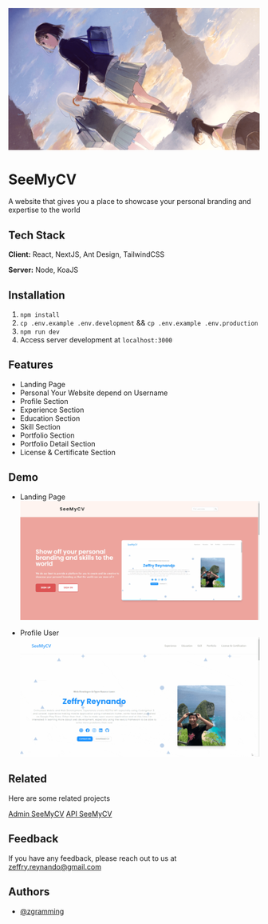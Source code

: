 ![Banner](demo/banner.png)

# SeeMyCV

A website that gives you a place to showcase your personal branding and expertise to the world

## Tech Stack

**Client:** React, NextJS, Ant Design, TailwindCSS

**Server:** Node, KoaJS


## Installation

1. `npm install`
2. `cp .env.example .env.development` && `cp .env.example .env.production`
3. `npm run dev`
4. Access server development at `localhost:3000`

## Features

- Landing Page
- Personal Your Website depend on Username
- Profile Section
- Experience Section
- Education Section
- Skill Section
- Portfolio Section
- Portfolio Detail Section
- License & Certificate Section


## Demo

- Landing Page
![](demo/1.seemycv.gif)

- Profile User
![](demo/2.seemycv.gif)


## Related

Here are some related projects

[Admin SeeMyCV](https://github.com/zgramming/admin.seemycv)
[API SeeMyCV](https://github.com/zgramming/api.seemycv)


## Feedback

If you have any feedback, please reach out to us at zeffry.reynando@gmail.com


## Authors

- [@zgramming](https://www.github.com/zgramming)
